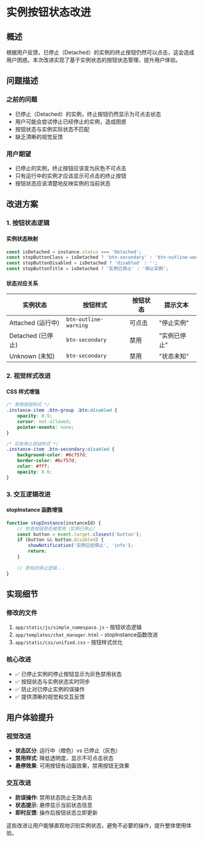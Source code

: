 # 实例按钮状态改进

## 概述

根据用户反馈，已停止（Detached）的实例的终止按钮仍然可以点击，这会造成用户困惑。本次改进实现了基于实例状态的按钮状态管理，提升用户体验。

## 问题描述

### 之前的问题
- 已停止（Detached）的实例，终止按钮仍然显示为可点击状态
- 用户可能会尝试停止已经停止的实例，造成困惑
- 按钮状态与实例实际状态不匹配
- 缺乏清晰的视觉反馈

### 用户期望
- 已停止的实例，终止按钮应该变为灰色不可点击
- 只有运行中的实例才应该显示可点击的终止按钮
- 按钮状态应该清楚地反映实例的当前状态

## 改进方案

### 1. 按钮状态逻辑

#### 实例状态映射
```javascript
const isDetached = instance.status === 'Detached';
const stopButtonClass = isDetached ? 'btn-secondary' : 'btn-outline-warning';
const stopButtonDisabled = isDetached ? 'disabled' : '';
const stopButtonTitle = isDetached ? '实例已停止' : '停止实例';
```

#### 状态对应关系
| 实例状态 | 按钮样式 | 按钮状态 | 提示文本 |
|---------|---------|---------|---------|
| Attached (运行中) | `btn-outline-warning` | 可点击 | "停止实例" |
| Detached (已停止) | `btn-secondary` | 禁用 | "实例已停止" |
| Unknown (未知) | `btn-secondary` | 禁用 | "状态未知" |

### 2. 视觉样式改进

#### CSS 样式增强
```css
/* 禁用按钮样式 */
.instance-item .btn-group .btn:disabled {
    opacity: 0.5;
    cursor: not-allowed;
    pointer-events: none;
}

/* 灰色停止按钮样式 */
.instance-item .btn-secondary:disabled {
    background-color: #6c757d;
    border-color: #6c757d;
    color: #fff;
    opacity: 0.6;
}
```

### 3. 交互逻辑改进

#### stopInstance 函数增强
```javascript
function stopInstance(instanceId) {
    // 检查按钮是否被禁用（实例已停止）
    const button = event.target.closest('button');
    if (button && button.disabled) {
        showNotification('实例已经停止', 'info');
        return;
    }
    
    // 原有的停止逻辑...
}
```

## 实现细节

### 修改的文件
1. `app/static/js/simple_namespace.js` - 按钮状态逻辑
2. `app/templates/chat_manager.html` - stopInstance函数改进
3. `app/static/css/unified.css` - 按钮样式优化

### 核心改进
- ✅ 已停止实例的停止按钮显示为灰色禁用状态
- ✅ 按钮状态与实例状态实时同步
- ✅ 防止对已停止实例的误操作
- ✅ 提供清晰的视觉和交互反馈

## 用户体验提升

### 视觉改进
- **状态区分**: 运行中（橙色）vs 已停止（灰色）
- **禁用样式**: 降低透明度，显示不可点击状态
- **悬停效果**: 可用按钮有动画效果，禁用按钮无效果

### 交互改进
- **防误操作**: 禁用状态防止无效点击
- **状态提示**: 悬停显示当前状态信息
- **即时反馈**: 操作后按钮状态立即更新

这些改进让用户能够直观地识别实例状态，避免不必要的操作，提升整体使用体验。
